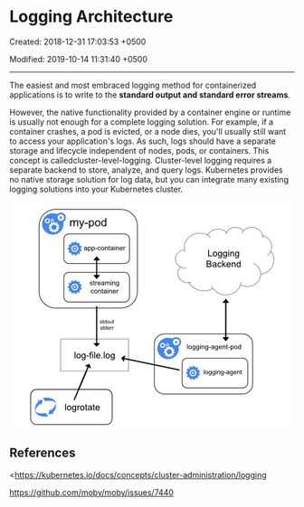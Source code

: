 # Logging Architecture

Created: 2018-12-31 17:03:53 +0500

Modified: 2019-10-14 11:31:40 +0500

---

The easiest and most embraced logging method for containerized applications is to write to the **standard output and standard error streams**.

However, the native functionality provided by a container engine or runtime is usually not enough for a complete logging solution. For example, if a container crashes, a pod is evicted, or a node dies, you'll usually still want to access your application's logs. As such, logs should have a separate storage and lifecycle independent of nodes, pods, or containers. This concept is calledcluster-level-logging. Cluster-level logging requires a separate backend to store, analyze, and query logs. Kubernetes provides no native storage solution for log data, but you can integrate many existing logging solutions into your Kubernetes cluster.

![Sidecar container with a streaming container](../../../media/DevOps-Kubernetes-Logging-Architecture-image1.png)

## References

<https://kubernetes.io/docs/concepts/cluster-administration/logging

<https://github.com/moby/moby/issues/7440>
